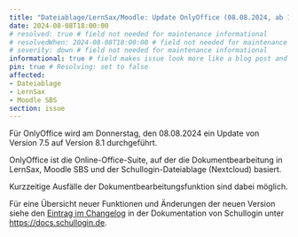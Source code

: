 ```yaml
---
title: "Dateiablage/LernSax/Moodle: Update OnlyOffice (08.08.2024, ab 18:00 Uhr)"
date: 2024-08-08T18:00:00
# resolved: true # field not needed for maintenance informational
# resolvedWhen: 2024-08-08T18:00:00 # field not needed for maintenance informational
# severity: down # field not needed for maintenance informational
informational: true # field makes issue look more like a blog post and removes any references to downtime length
pin: true # Resolving: set to false
affected:
- Dateiablage
- LernSax
- Moodle SBS
section: issue
---
```


Für OnlyOffice wird am Donnerstag, den 08.08.2024 ein Update von Version 7.5 auf Version 8.1 durchgeführt.

OnlyOffice ist die Online-Office-Suite, auf der die Dokumentbearbeitung in LernSax, Moodle SBS und der Schullogin-Dateiablage (Nextcloud) basiert.

Kurzzeitige Ausfälle der Dokumentbearbeitungsfunktion sind dabei möglich.

Für eine Übersicht neuer Funktionen und Änderungen der neuen Version siehe den [Eintrag im Changelog](https://docs.schullogin.de/99-Changelog/2024-Q3/Feature-5048-Update_OnlyOffice_auf_Version_8.1.html) in der Dokumentation von Schullogin unter https://docs.schullogin.de.
